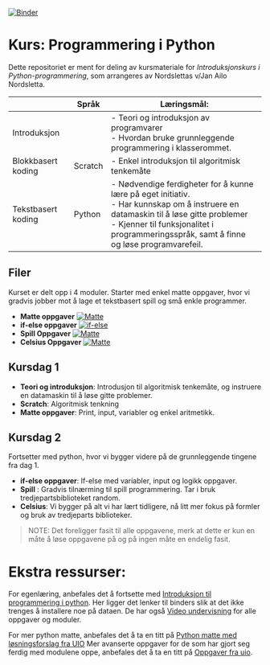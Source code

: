 [![Binder](https://mybinder.org/badge_logo.svg)](https://mybinder.org/v2/gh/Ailol/kurs2021/main)


# Kurs: Programmering i Python

Dette repositoriet er ment for deling av kursmateriale for _Introduksjonskurs i Python-programmering_, som arrangeres av Nordslettas v/Jan Ailo Nordsletta.


|                    | Språk   | Læringsmål:                                                                                                                                                                                                                 |
|--------------------|---------|-------------------------------------------------------------------------------------------------------------------------------------------------------------------------------------------------------------------------------|
| Introduksjon       |         | - Teori og introduksjon av programvarer<br /> - Hvordan bruke grunnleggende programmering i klasserommet.                                                                                                                           |
| Blokkbasert koding | Scratch | - Enkel introduksjon til algoritmisk tenkemåte                                                                                                                                                                                  |
| Tekstbasert koding | Python  | - Nødvendige ferdigheter for å kunne lære på eget initiativ.<br /> - Har kunnskap om å instruere en datamaskin til å løse gitte problemer <br /> - Kjenner til funksjonalitet i programmeringsspråk, samt å finne og løse programvarefeil. |



## Filer
Kurset er delt opp i 4 moduler. Starter med enkel matte oppgaver, hvor vi gradvis jobber mot å lage et tekstbasert spill og små enkle programmer. 

- **Matte oppgaver** 
	  [![Matte](https://mybinder.org/badge_logo.svg)](https://mybinder.org/v2/gh/Ailol/kurs2021/eeecac350c860bde4677221c2c287717c63480b0?filepath=1.Matte.ipynb)
- **if-else oppgaver**
	  [![if-else](https://mybinder.org/badge_logo.svg)](https://mybinder.org/v2/gh/Ailol/kurs2021/eeecac350c860bde4677221c2c287717c63480b0?filepath=2.IfTester.ipynb)
- **Spill  Oppgaver**	[![Matte](https://mybinder.org/badge_logo.svg)](https://mybinder.org/v2/gh/Ailol/kurs2021/eeecac350c860bde4677221c2c287717c63480b0?filepath=3.Spill.ipynb) 
- **Celsius Oppgaver** 
 	[![Matte](https://mybinder.org/badge_logo.svg)](https://mybinder.org/v2/gh/Ailol/kurs2021/eeecac350c860bde4677221c2c287717c63480b0?filepath=4.celsius.ipynb)
 
 
 ## Kursdag 1
 
 - **Teori og introduksjon**: Introdusjon til algoritmisk tenkemåte, og instruere en datamaskin til å løse gitte problemer.
 - **Scratch**: Algoritmisk tenkning
 - **Matte oppgaver**: Print, input, variabler og enkel aritmetikk.

## Kursdag 2 
Fortsetter med python, hvor vi bygger videre på de grunnleggende tingene fra dag 1.
 - **if-else oppgaver**: If-else med variabler, input og logikk oppgaver.
 - **Spill** : Gradvis tilnærming til spill programmering.  Tar i bruk tredjepartsbiblioteket random. 
- **Celsius**: Vi bygger på alt vi har lært tidligere, nå litt mer fokus på formler og bruk av tredjeparts biblioteker. 


> NOTE:
Det foreligger fasit til alle oppgavene, merk at dette er kun en måte å løse oppgavene på og på ingen måte en endelig fasit.

# Ekstra ressurser:
For egenlæring, anbefales det å fortsette med [Introduksjon til programmering i python](https://uio-profag.github.io/vgs/intro/intro). Her ligger det lenker til binders slik at det ikke trenges å installere noe på dataen. De har også  [Video undervisning](https://uio-profag.github.io/vgs/oppfolging/oppfolging) for alle oppgaver og moduler. 

For mer python matte, anbefales det å ta en titt på [Python matte med løsningsforslag fra UIO](https://trix.ifi.uio.no/course/14)
Mer avanserte oppgaver for de som har gjort seg ferdig med modulene oppe, anbefales det å ta en titt på [Oppgaver fra uio](https://www.uio.no/studier/emner/matnat/ifi/INF1100/h15/ressurser/INF1100_exercises_4th_ed.pdf).





